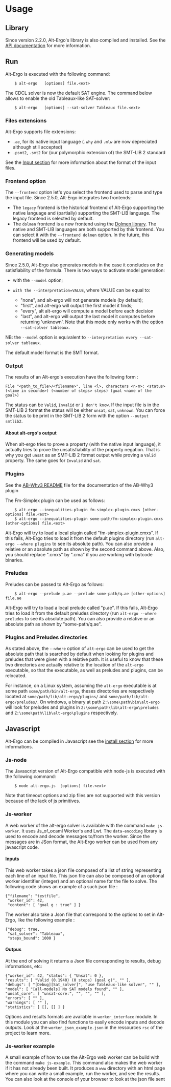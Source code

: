 # Usage

## Library

Since version 2.2.0, Alt-Ergo's library is also compiled and installed. See the [API documentation] for more information.

## Run

Alt-Ergo is executed with the following command:

        $ alt-ergo   [options] file.<ext>

The CDCL solver is now the default SAT engine. The command below
allows to enable the old Tableaux-like SAT-solver:

        $ alt-ergo   [options] --sat-solver Tableaux file.<ext>

### Files extensions
Alt-Ergo supports file extensions:
- `.ae`, for its native input language (`.why` and `.mlw` are now depreciated although still accepted)
- `.psmt2`, `.smt2` for (our polymorphic extension of) the SMT-LIB 2
  standard

See the [Input section] for more information about the format of the input files.

### Frontend option

The `--frontend` option let's you select the frontend used to parse and type the input file. Since 2.5.0,
Alt-Ergo integrates two frontends:
- The `legacy` frontend is the historical frontend of Alt-Ergo supporting the native language
  and (partially) supporting the SMT-LIB language. The legacy frontend is selected by default.
- The `dolmen` frontend is a new frontend using the [Dolmen library](https://github.com/Gbury/dolmen).
  The native and SMT-LIB languages are both supported by this frontend.
  You can select it with the `--frontend dolmen` option. In the future, this
  frontend will be used by default.

### Generating models
Since 2.5.0, Alt-Ergo also generates models in the case it concludes on the satisfiability of
the formula.
There is two ways to activate model generation:

- with the `--model` option;

- `with the --interpretation=VALUE`, where VALUE can be equal to:
  * "none", and alt-ergo will not generate models (by default);
  * "first", and alt-ergo will output the first model it finds;
  * "every", alt alt-ergo will compute a model before each decision
  * "last", and alt-ergo will output the last model it computes before returning 'unknown'.
  Note that this mode only works with the option `--sat-solver tableaux`.

NB: the `--model` option is equivalent to `--interpretation every --sat-solver tableaux`.

The default model format is the SMT format.

### Output
The results of an Alt-ergo's execution have the following form :
```
File "<path_to_file>/<filename>", line <l>, characters <n-m>: <status> (<time in seconde>) (<number of steps> steps) (goal <name of the goal>)
```
The status can be `Valid`, `Invalid` or `I don't know`. If the input file is in the SMT-LIB 2 format the status will be either `unsat`, `sat`, `unknown`. You can force the status to be print in the SMT-LIB 2 form with the option `--output smtlib2`.

#### About alt-ergo's output
When alt-ergo tries to prove a property (with the native input language), it
actually tries to prove the unsatisfiability of the property negation. That is
why you get `unsat` as an SMT-LIB 2 format output while proving a `Valid`
property. The same goes for `Invalid` and `sat`.

### Plugins

See the [AB-Why3 README] file for the documentation of the AB-Why3 plugin

The Fm-Simplex plugin can be used as follows:

        $ alt-ergo --inequalities-plugin fm-simplex-plugin.cmxs [other-options] file.<ext>
        $ alt-ergo --inequalities-plugin some-path/fm-simplex-plugin.cmxs [other-options] file.<ext>

   Alt-Ergo will try to load a local plugin called
   "fm-simplex-plugin.cmxs". If this fails, Alt-Ergo tries to load it
   from the default plugins directory (run `alt-ergo --where plugins`
   to see its absolute path). You can also provide a relative or an
   absolute path as shown by the second command above. Also, you
   should replace ".cmxs" by ".cma" if you are working with bytcode
   binaries.

### Preludes

Preludes can be passed to Alt-Ergo as follows:

        $ alt-ergo --prelude p.ae --prelude some-path/q.ae [other-options] file.ae

   Alt-Ergo will try to load a local prelude called "p.ae". If this
   fails, Alt-Ergo tries to load it from the default preludes
   directory (run `alt-ergo --where preludes` to see its absolute
   path). You can also provide a relative or an absolute path as shown
   by "some-path/q.ae".

### Plugins and Preludes directories

As stated above, the `--where` option of `alt-ergo` can be used to get the absolute
path that is searched by default when looking for plugins and preludes that were
given with a relative path. It is useful to know that these two directories are
actually relative to the location of the `alt-ergo` executable, so that the
executable, as well as preludes and plugins, can be relocated.

For instance, on a Linux system, assuming the `alt-ergo` executable is at some path
`some/path/bin/alt-ergo`, theses directories are respectively located at
`some/path/lib/alt-ergo/plugins/` and `some/path/lib/alt-ergo/preludes/`.
On windows, a binary at path `Z:\some\path\bin\alt-ergo` will look for preludes and
plugins in `Z:\some\path\lib\alt-ergo\preludes` and
`Z:\some\path\lib\alt-ergo\plugins` respectively.

## Javascript

Alt-Ergo can be compiled in Javascript see the [install section] for more informations.

### Js-node

The Javascript version of Alt-Ergo compatible with node-js is executed with the following command:

        $ node alt-ergo.js  [options] file.<ext>

Note that timeout options and zip files are not supported with this version because of the lack of js primitives.

### Js-worker

A web worker of the alt-ergo solver is available with the command `make js-worker`. It uses Js_of_ocaml Worker's and Lwt. The `data-encoding` library is used to encode and decode messages to/from the worker. Since the messages are in JSon format, the Alt-Ergo worker can be used from any javascript code.

#### Inputs

This web worker takes a json file composed of a list of string representing each line of an input file. This json file can also be composed of an optional worker identifier (integer) and an optional name for the file to solve. The following code shows an example of a such json file :

```
{"filename": "testfile",
 "worker_id": 42,
 "content": [ "goal g : true" ] }
```

The worker also take a Json file that correspond to the options to set in Alt-Ergo, like the following example :

```
{"debug": true,
 "sat_solver": "Tableaux",
 "steps_bound": 1000 }
```

#### Outpus

At the end of solving it returns a Json file corresponding to results, debug informations, etc:

```
{"worker_id": 42, "status": { "Unsat": 0 },
"results": [ "Valid (0.1940) (0 steps) (goal g)", "" ],
"debugs": [ "[Debug][Sat_solver]", "use Tableaux-like solver", "" ],
"model": [ "[all-models] No SAT models found", "" ],
"unsat_core": [ "unsat-core:", "", "", "" ],
"errors": [ "" ],
"warnings": [ "" ],
"statistics": [ [], [] ] }
```

Options and results formats are available in `worker_interface` module. In this module you can also find functions to easily encode inputs and decode outputs.
Look at the `worker_json_example.json` in the ressources `rsc` of the project to learn more.

### Js-worker example

A small example of how to use the Alt-Ergo web worker can be build with the command ```make js-example```. This command also makes the web worker if it has not already been built. It produces a `www` directory with an html page where you can write a small example, run the worker, and see the results. You can also look at the console of your browser to look at the json file sent


[install section]: ../Install/index.md
[Lwt]: https://ocsigen.org/lwt/
[js_of_ocaml]: https://ocsigen.org/js_of_ocaml/
[API documentation]: ../API/index.md
[AB-Why3 README]: ../Plugins/ab_why3.md
[Input section]: ../Input_file_formats/index
